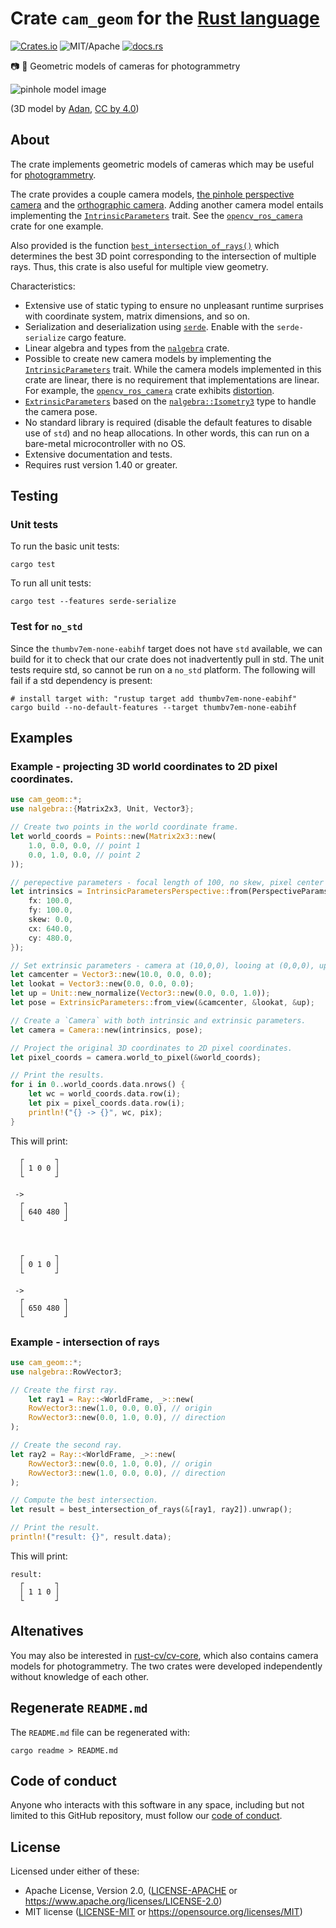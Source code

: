 # Crate `cam_geom` for the [Rust language](https://www.rust-lang.org/)

<!-- Note: README.md is generated automatically by `cargo readme` -->

[![Crates.io][ci]][cl] ![MIT/Apache][li] [![docs.rs][di]][dl]

[ci]: https://img.shields.io/crates/v/cam-geom.svg
[cl]: https://crates.io/crates/cam-geom/

[li]: https://img.shields.io/crates/l/cam-geom.svg?maxAge=2592000

[di]: https://docs.rs/cam-geom/badge.svg
[dl]: https://docs.rs/cam-geom/

📷 📐 Geometric models of cameras for photogrammetry

![pinhole model
image](https://strawlab.org/assets/images/pinhole-model-ladybug.png)

(3D model by
[Adan](https://sketchfab.com/3d-models/lowpoly-lady-bug-90b59b5185b14c52944573f236eb7175),
[CC by 4.0](https://creativecommons.org/licenses/by/4.0/))

## About

The crate implements geometric models of cameras which may be useful for
[photogrammetry](https://en.wikipedia.org/wiki/Photogrammetry).

The crate provides a couple camera models, [the pinhole perspective
camera](https://en.wikipedia.org/wiki/Pinhole_camera_model) and the
[orthographic
camera](https://en.wikipedia.org/wiki/Orthographic_projection). Adding
another camera model entails implementing the
[`IntrinsicParameters`](trait.IntrinsicParameters.html) trait. See the
[`opencv_ros_camera`](https://crates.io/crates/opencv-ros-camera) crate
for one example.

Also provided is the function
[`best_intersection_of_rays()`](fn.best_intersection_of_rays.html) which
determines the best 3D point corresponding to the intersection of multiple
rays. Thus, this crate is also useful for multiple view geometry.

Characteristics:

* Extensive use of static typing to ensure no unpleasant runtime surprises
  with coordinate system, matrix dimensions, and so on.
* Serialization and deserialization using [`serde`](https://docs.rs/serde).
  Enable with the `serde-serialize` cargo feature.
* Linear algebra and types from the [`nalgebra`](https://docs.rs/nalgebra)
  crate.
* Possible to create new camera models by implementing the
  [`IntrinsicParameters`](trait.IntrinsicParameters.html) trait. While the
  camera models implemented in this crate are linear, there is no
  requirement that implementations are linear. For example, the
  [`opencv_ros_camera`](https://crates.io/crates/opencv-ros-camera) crate
  exhibits [distortion](https://en.wikipedia.org/wiki/Distortion_(optics)).
* [`ExtrinsicParameters`](struct.ExtrinsicParameters.html) based on the
  [`nalgebra::Isometry3`](https://docs.rs/nalgebra/latest/nalgebra/geometry/type.Isometry3.html)
  type to handle the camera pose.
* No standard library is required (disable the default features to disable
  use of `std`) and no heap allocations. In other words, this can run on a
  bare-metal microcontroller with no OS.
* Extensive documentation and tests.
* Requires rust version 1.40 or greater.

## Testing

### Unit tests

To run the basic unit tests:

```
cargo test
```

To run all unit tests:

```
cargo test --features serde-serialize
```

### Test for `no_std`

Since the `thumbv7em-none-eabihf` target does not have `std` available, we
can build for it to check that our crate does not inadvertently pull in
std. The unit tests require std, so cannot be run on a `no_std` platform.
The following will fail if a std dependency is present:

```
# install target with: "rustup target add thumbv7em-none-eabihf"
cargo build --no-default-features --target thumbv7em-none-eabihf
```

## Examples

### Example - projecting 3D world coordinates to 2D pixel coordinates.

```rust
use cam_geom::*;
use nalgebra::{Matrix2x3, Unit, Vector3};

// Create two points in the world coordinate frame.
let world_coords = Points::new(Matrix2x3::new(
    1.0, 0.0, 0.0, // point 1
    0.0, 1.0, 0.0, // point 2
));

// perepective parameters - focal length of 100, no skew, pixel center at (640,480)
let intrinsics = IntrinsicParametersPerspective::from(PerspectiveParams {
    fx: 100.0,
    fy: 100.0,
    skew: 0.0,
    cx: 640.0,
    cy: 480.0,
});

// Set extrinsic parameters - camera at (10,0,0), looing at (0,0,0), up (0,0,1)
let camcenter = Vector3::new(10.0, 0.0, 0.0);
let lookat = Vector3::new(0.0, 0.0, 0.0);
let up = Unit::new_normalize(Vector3::new(0.0, 0.0, 1.0));
let pose = ExtrinsicParameters::from_view(&camcenter, &lookat, &up);

// Create a `Camera` with both intrinsic and extrinsic parameters.
let camera = Camera::new(intrinsics, pose);

// Project the original 3D coordinates to 2D pixel coordinates.
let pixel_coords = camera.world_to_pixel(&world_coords);

// Print the results.
for i in 0..world_coords.data.nrows() {
    let wc = world_coords.data.row(i);
    let pix = pixel_coords.data.row(i);
    println!("{} -> {}", wc, pix);
}
```

This will print:

```
  ┌       ┐
  │ 1 0 0 │
  └       ┘

 ->
  ┌         ┐
  │ 640 480 │
  └         ┘



  ┌       ┐
  │ 0 1 0 │
  └       ┘

 ->
  ┌         ┐
  │ 650 480 │
  └         ┘
```


### Example - intersection of rays

```rust
use cam_geom::*;
use nalgebra::RowVector3;

// Create the first ray.
    let ray1 = Ray::<WorldFrame, _>::new(
    RowVector3::new(1.0, 0.0, 0.0), // origin
    RowVector3::new(0.0, 1.0, 0.0), // direction
);

// Create the second ray.
let ray2 = Ray::<WorldFrame, _>::new(
    RowVector3::new(0.0, 1.0, 0.0), // origin
    RowVector3::new(1.0, 0.0, 0.0), // direction
);

// Compute the best intersection.
let result = best_intersection_of_rays(&[ray1, ray2]).unwrap();

// Print the result.
println!("result: {}", result.data);
```

This will print:

```
result:
  ┌       ┐
  │ 1 1 0 │
  └       ┘
```

## Altenatives

You may also be interested in
[rust-cv/cv-core](https://github.com/rust-cv/cv-core), which also contains
camera models for photogrammetry. The two crates were developed independently
without knowledge of each other.

## Regenerate `README.md`

The `README.md` file can be regenerated with:

```text
cargo readme > README.md
```

## Code of conduct

Anyone who interacts with this software in any space, including but not limited
to this GitHub repository, must follow our [code of
conduct](code_of_conduct.md).

## License

Licensed under either of these:

 * Apache License, Version 2.0, ([LICENSE-APACHE](LICENSE-APACHE) or
   https://www.apache.org/licenses/LICENSE-2.0)
 * MIT license ([LICENSE-MIT](LICENSE-MIT) or
   https://opensource.org/licenses/MIT)
